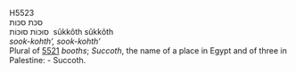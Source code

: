 <body>
  <p>H5523<br>  סכּת    סכּות  <br> סוּכּוֹת  סוּכּוֹת  ‎  sûkkôth  sûkkôth  <br><i>sook-kohth‘,</i> <i>sook-kohth‘ </i><br>Plural of <a href="h5521.htm">5521</a>  <i>booths</i>; <i>Succoth</i>, the name of a place in Egypt and of three in Palestine: - Succoth.<br></p>
 </body>